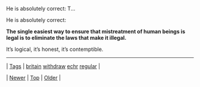 <!--
title: He is absolutely correct
date: 2020-06-28T15:27:00.177Z
tags: britain, withdraw, echr, regular
-->


He is absolutely correct: T...

<p>He is absolutely correct:</p>

<p><strong>The single easiest way to ensure that mistreatment of human beings is legal is to eliminate the laws that make it illegal.</strong></p>

<p>It&rsquo;s logical, it&rsquo;s honest, it&rsquo;s contemptible.</p>

<!--BOTTOM-POST-NAVIGATION-->
---

| [Tags](tags.md) | [britain](tag-britain.md) [withdraw](tag-withdraw.md) [echr](tag-echr.md) [regular](tag-regular.md) |

| [Newer](62644378813.md) | [Top](index.md) | [Older](62809786927.md) |
